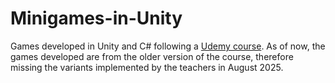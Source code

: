 # Minigames-in-Unity
Games developed in Unity and C# following a [Udemy course](https://www.udemy.com/course/unitycourse/).
As of now, the games developed are from the older version of the course, therefore missing the variants implemented by the teachers in August 2025.
